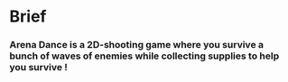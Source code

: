 <h1>Brief</h1>
<h3>
  Arena Dance is a 2D-shooting game where you survive a bunch of waves of enemies while collecting supplies to help you survive !
</h3>
